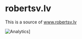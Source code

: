 robertsv.lv
===========

This is a source of www.robertsv.lv


![Analytics](https://ga-beacon.appspot.com/UA-54543878-2/robertsv/robertsv.lv)]
